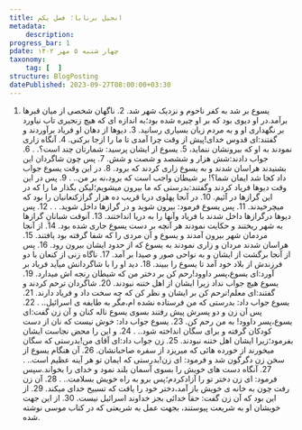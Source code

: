 ```yaml
---
title: انجیل برنابا؛ فصل یکم
metadata:
    description:
progress_bar: 1
pdate: چهار شنبه ۵ مهر ۱۴۰۲    
taxonomy:
    tag: [  ]
structure: BlogPosting
datePublished: 2023-09-27T08:00:00+03:30
---
```

 1. یسوع بر شد به کفر ناحوم و نزدیک شهر شد. 2. ناگهان شخصی از میان قبرها برآمد.در او دیوی بود که بر او چیره شده بود؛به اندازه ای که هیچ زنجیری تاب نیاورد بر نگهداری او و به مردم زیان بسیاری رسانید. 3. دیوها از دهان او فریاد برآوردند و گفتند:ای قدوس خدای!پیش از وقت چرا آمدی تا ما را ازجا برکنی. 4. آنگاه زاری نمودند به او که بیرونشان ننماید، 5.  یسوع از ایشان پرسید:   شمارتان چند است؟. .   6. جواب دادند:شش هزار و ششصد و شصت و شش.  7.  پس چون شاگردان این بشنیدند هراسان شدند و به یسوع زاری کردند که برود. 8.  در این وقت یسوع جواب داد   کجا شد ایمان شما؟! بر شیطان واجب است که برود،نه بر من.. .   9. پس در این وقت دیوها فریاد کردند وگفتند:بدرستی که ما بیرون میشویم؛لیکن بگذار ما را که در این گرازها در آئیم. 10. در آنجا پهلوی دریا قریب ده هزار گرازکنعانیان را بود که میچرخیدند.  11. پس یسوع فرمود:    بیرون شوید و در گرازها داخل شوید. . .  12. پس دیوها درگرازها داخل شدند با فریاد وآنها را به دریا انداختند. 13. آنوقت شبانانِ گرازها به شهر ریختند و حکایت نمودند هر آنچه بر دست یسوع جاری شده بود. 14.  از آنجا مردمان شهر بیرون آمدند و یسوع و آن مردی را که شفا گرفته بود یافتند. 15. هراسان شدند مردان و زاری نمودند به یسوع که از حدود ایشان بیرون رود. 16.  پس از آنجا برگشت از ایشان و به نواحی صور و صیدا بر آمد. 17. ناگاه زنی از کنعان با دو فرزندش از بلاد خود آمد تا یسوع را ببیند.  18.  دید او را با شاگردانش میآید فریاد بر آورد:ای یسوع،پسر داوود!رحم کن بر دختر من که شیطان رنجه اش میدارد. 19.  یسوع هیچ جواب نداد زیرا ایشان از اهل ختنه نبودند. 20. شاگردان ترحم کردند و گفتند:ای معلم!ترحم کن بر ایشان و نظر کن که چه سخت داد و فریاد دارند.  21. یسوع جواب داد:    بدرستی که من فرستاده نشده ام،مگر به طایفه ی اسرائیل.. .   22.  پس آن زن و دو پسرش پیش رفتند بسوی یسوع ناله کنان و آن زن گفت:ای یسوع،پسر داوود! به من رحم کن. 23.  یسوع جواب داد:   خوش نیست که نان از دست کودکان گرفته و برای سگان انداخته شود.. .   24.  و این را محض نجاست ایشان بفرمود؛زیرا ایشان اهل ختنه نبودند.  25.  زن جواب داد:ای آقای من!بدرستی که سگان میخورند از خورده هائی که میریزد از سفره صاحبانشان. 26.  آن هنگام یسوع از سخن زن دگرگون شد و فرمود:   ای زن!بدرستی که ایمان تو هر آینه عظیم است.. .   27.  آنگاه دست های خویش را بسوی آسمان بلند نمود و خدای را بخواند.سپس فرمود:   ای زن دختر تو را آزادکردم؛پس برو به راه خویش بسلامت.. .   28. آن زن رفت چون به خانه ی خویش باز آمد،دختر خود را یافت که تسبیح خدای میکند.  29. از این بود که آن زن گفت: حقاً خدائی بجز خداوند اسرائیل نیست. 30.  از این جهت خویشان او به شریعت پیوستند، بجهت عمل به شریعتی که در کتاب موسی نوشته شده.